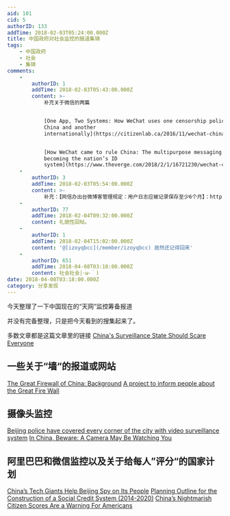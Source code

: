 ```yaml
---
aid: 101
cid: 5
authorID: 133
addTime: 2018-02-03T05:24:00.000Z
title: 中国政府对社会监控的报道集锦
tags:
    - 中国政府
    - 社会
    - 集锦
comments:
    -
        authorID: 1
        addTime: 2018-02-03T05:43:00.000Z
        content: >-
            补充关于微信的两篇


            [One App, Two Systems: How WeChat uses one censorship policy in
            China and another
            internationally](https://citizenlab.ca/2016/11/wechat-china-censorship-one-app-two-systems/)


            [How WeChat came to rule China: The multipurpose messaging app is
            becoming the nation’s ID
            system](https://www.theverge.com/2018/2/1/16721230/wechat-china-app-mini-programs-messaging-electronic-id-system)
    -
        authorID: 3
        addTime: 2018-02-03T05:54:00.000Z
        content: >-
            补充：【网信办出台微博客管理规定：用户日志应被记录保存至少6个月】：http://www.thepaper.cn/newsDetail\_forward\_1980931
    -
        authorID: 77
        addTime: 2018-02-04T09:32:00.000Z
        content: 礼貌性回帖。
    -
        authorID: 1
        addTime: 2018-02-04T15:02:00.000Z
        content: '@[izoyqbcc](/member/izoyqbcc) 居然还记得回来'
    -
        authorID: 651
        addTime: 2018-04-08T03:18:00.000Z
        content: 社会社会|･ω･｀)
date: 2018-04-08T03:18:00.000Z
category: 分享发现
---
```


今天整理了一下中国现在的“天网”监控筹备报道

并没有完备整理，只是把今天看到的搜集起来了。

多数文章都是这篇文章里的链接 [China's Surveillance State Should Scare Everyone](https://www.theatlantic.com/international/archive/2018/02/china-surveillance/552203/)

[](#%E4%B8%80%E4%BA%9B%E5%85%B3%E4%BA%8E-%E5%A2%99-%E7%9A%84%E6%8A%A5%E9%81%93%E6%88%96%E7%BD%91%E7%AB%99)一些关于“墙“的报道或网站
-----------------------------------------------------------------------------------------------------------------------

[The Great Firewall of China: Background](https://cs.stanford.edu/people/eroberts/cs181/projects/2010-11/FreedomOfInformationChina/author/pingp/index.html) [A project to inform people about the Great Fire Wall](https://cs.stanford.edu/people/eroberts/cs181/projects/2010-11/FreedomOfInformationChina/about-us/index.html)

[](#%E6%91%84%E5%83%8F%E5%A4%B4%E7%9B%91%E6%8E%A7)摄像头监控
-------------------------------------------------------

[Beijing police have covered every corner of the city with video surveillance system](http://en.people.cn/n/2015/1005/c90000-8958235.html) [In China, Beware: A Camera May Be Watching You](https://www.npr.org/2013/01/29/170469038/in-china-beware-a-camera-may-be-watching-you)

[](#%E9%98%BF%E9%87%8C%E5%B7%B4%E5%B7%B4%E5%92%8C%E5%BE%AE%E4%BF%A1%E7%9B%91%E6%8E%A7%E4%BB%A5%E5%8F%8A%E5%85%B3%E4%BA%8E%E7%BB%99%E6%AF%8F%E4%BA%BA-%E8%AF%84%E5%88%86-%E7%9A%84%E5%9B%BD%E5%AE%B6%E8%AE%A1%E5%88%92)阿里巴巴和微信监控以及关于给每人”评分“的国家计划
-----------------------------------------------------------------------------------------------------------------------------------------------------------------------------------------------------------------------------------------------

[China’s Tech Giants Help Beijing Spy on Its People](https://www.bestvpn.com/chinas-tech-giants-help-beijing-spy-people/) [Planning Outline for the Construction of a Social Credit System (2014-2020)](https://chinacopyrightandmedia.wordpress.com/2014/06/14/planning-outline-for-the-construction-of-a-social-credit-system-2014-2020/) [China’s Nightmarish Citizen Scores Are a Warning For Americans](https://www.aclu.org/blog/privacy-technology/consumer-privacy/chinas-nightmarish-citizen-scores-are-warning-americans)
